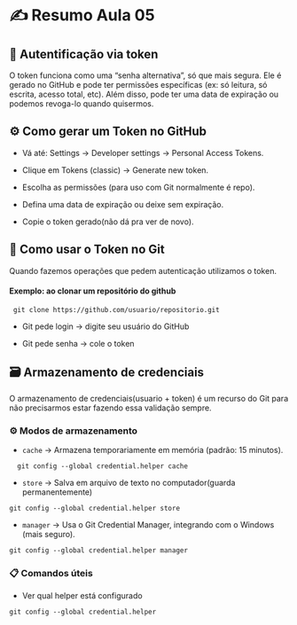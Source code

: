 # ✍️ Resumo Aula 05
## 🔑 Autentificação via token
O token funciona como uma “senha alternativa”, só que mais segura. Ele é gerado no GitHub e pode ter permissões específicas (ex: só leitura, só escrita, acesso total, etc). Além disso, pode ter uma data de expiração ou podemos revoga-lo quando quisermos.

## ⚙️ Como gerar um Token no GitHub

- Vá até: Settings → Developer settings → Personal Access Tokens.

- Clique em Tokens (classic) → Generate new token.

- Escolha as permissões (para uso com Git normalmente é repo).

- Defina uma data de expiração ou deixe sem expiração.

- Copie o token gerado(não dá pra ver de novo).
  
## 🔐 Como usar o Token no Git

Quando fazemos operações que pedem autenticação utilizamos o token.

#### Exemplo: ao  clonar um repositório do github
    
     git clone https://github.com/usuario/repositorio.git

     
- Git pede login → digite seu usuário do GitHub

- Git pede senha → cole o token
    
## 🗃️ Armazenamento de credenciais 

O armazenamento de credenciais(usuario + token) é um recurso do Git para não precisarmos estar fazendo essa validação sempre.

### ⚙️ Modos de armazenamento

- ```cache``` → Armazena temporariamente em memória (padrão: 15 minutos).
```
  git config --global credential.helper cache
```

- ```store``` → Salva em arquivo de texto no computador(guarda permanentemente)
```
git config --global credential.helper store
```

- ```manager``` → Usa o Git Credential Manager, integrando com o Windows (mais seguro).
```
git config --global credential.helper manager
```

### 📋 Comandos úteis

- Ver qual helper está configurado
```
git config --global credential.helper
```
